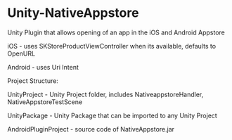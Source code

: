 Unity-NativeAppstore
====================

Unity Plugin that allows opening of an app in the iOS and Android Appstore

iOS - uses SKStoreProductViewController when its available, defaults to OpenURL

Android - uses Uri Intent

Project Structure:

UnityProject - Unity Project folder, includes NativeappstoreHandler, NativeAppstoreTestScene

UnityPackage - Unity Package that can be imported to any Unity Project

AndroidPluginProject - source code of NativeAppstore.jar
